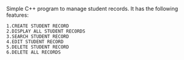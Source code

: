 Simple C++ program to manage student records. It has the following features:
```
1.CREATE STUDENT RECORD
2.DISPLAY ALL STUDENT RECORDS
3.SEARCH STUDENT RECORD
4.EDIT STUDENT RECORD
5.DELETE STUDENT RECORD
6.DELETE ALL RECORDS
```